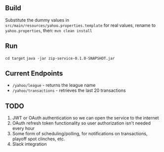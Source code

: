 ## Build

Substitute the dummy values in `src/main/resources/yahoo.properties.template` for real values, rename to `yahoo.properties`, then:
`mvn clean install`

## Run

`cd target`
`java -jar zip-service-0.1.0-SNAPSHOT.jar`

## Current Endpoints

- `/yahoo/league` - returns the league name
- `/yahoo/transactions` - retrieves the last 20 transactions

## TODO

1. JWT or OAuth authentication so we can open the service to the internet
2. OAuth refresh token functionality so user authorization isn't needed every hour
4. Some form of scheduling/polling, for notifications on transactions, playoff spot clinches, etc.
3. Slack integration
